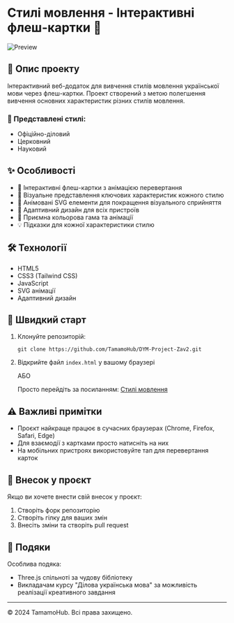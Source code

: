 # Стилі мовлення - Інтерактивні флеш-картки 🎯

![Preview](https://i.postimg.cc/8kBW56bJ/first-communion-cuate.png)

## 📝 Опис проекту

Інтерактивний веб-додаток для вивчення стилів мовлення української мови через флеш-картки. Проект створений з метою полегшення вивчення основних характеристик різних стилів мовлення.

### 🎨 Представлені стилі:
- Офіційно-діловий
- Церковний 
- Науковий

## ✨ Особливості

- 🔄 Інтерактивні флеш-картки з анімацією перевертання
- 🎯 Візуальне представлення ключових характеристик кожного стилю
- 💫 Анімовані SVG елементи для покращення візуального сприйняття
- 📱 Адаптивний дизайн для всіх пристроїв
- 🌈 Приємна кольорова гама та анімації
- 💡 Підказки для кожної характеристики стилю

## 🛠 Технології

- HTML5
- CSS3 (Tailwind CSS)
- JavaScript
- SVG анімації
- Адаптивний дизайн

## 🚀 Швидкий старт

1. Клонуйте репозиторій:
    ```git
    git clone https://github.com/TamamoHub/DYM-Project-Zav2.git
    ```

2. Відкрийте файл `index.html` у вашому браузері

   АБО

   Просто перейдіть за посиланням: [Стилі мовлення](https://tamamohub.github.io/DYM-Project-Zav2/)

## ⚠️ Важливі примітки

- Проєкт найкраще працює в сучасних браузерах (Chrome, Firefox, Safari, Edge)
- Для взаємодії з картками просто натисніть на них
- На мобільних пристроях використовуйте тап для перевертання карток

## 🤝 Внесок у проєкт

Якщо ви хочете внести свій внесок у проєкт:
1. Створіть форк репозиторію
2. Створіть гілку для ваших змін
3. Внесіть зміни та створіть pull request

## 🙏 Подяки

Особлива подяка:
- Three.js спільноті за чудову бібліотеку
- Викладачам курсу "Ділова українська мова" за можливість реалізації креативного завдання

---

© 2024 TamamoHub. Всі права захищено.

